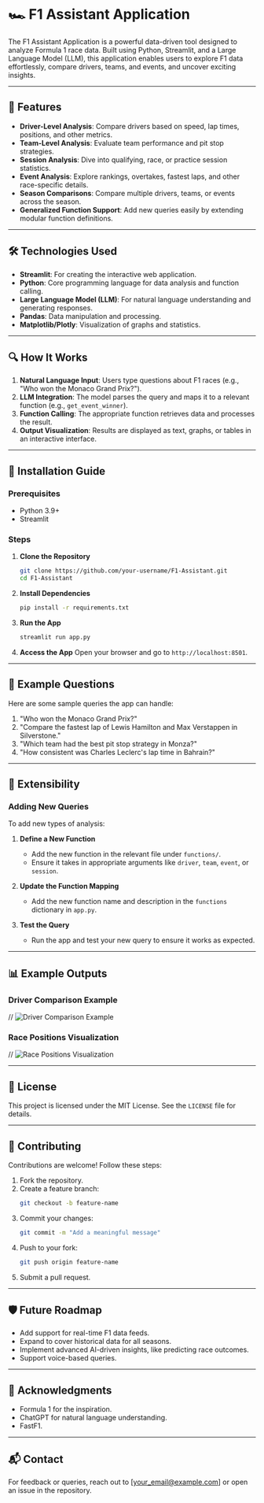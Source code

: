 # 🏎️ F1 Assistant Application

The F1 Assistant Application is a powerful data-driven tool designed to analyze Formula 1 race data. Built using Python, Streamlit, and a Large Language Model (LLM), this application enables users to explore F1 data effortlessly, compare drivers, teams, and events, and uncover exciting insights.

---

## 🚀 Features

- **Driver-Level Analysis**: Compare drivers based on speed, lap times, positions, and other metrics.
- **Team-Level Analysis**: Evaluate team performance and pit stop strategies.
- **Session Analysis**: Dive into qualifying, race, or practice session statistics.
- **Event Analysis**: Explore rankings, overtakes, fastest laps, and other race-specific details.
- **Season Comparisons**: Compare multiple drivers, teams, or events across the season.
- **Generalized Function Support**: Add new queries easily by extending modular function definitions.
  
---


## 🛠️ Technologies Used

- **Streamlit**: For creating the interactive web application.
- **Python**: Core programming language for data analysis and function calling.
- **Large Language Model (LLM)**: For natural language understanding and generating responses.
- **Pandas**: Data manipulation and processing.
- **Matplotlib/Plotly**: Visualization of graphs and statistics.

---

## 🔍 How It Works

1. **Natural Language Input**: Users type questions about F1 races (e.g., "Who won the Monaco Grand Prix?").
2. **LLM Integration**: The model parses the query and maps it to a relevant function (e.g., `get_event_winner`).
3. **Function Calling**: The appropriate function retrieves data and processes the result.
4. **Output Visualization**: Results are displayed as text, graphs, or tables in an interactive interface.

---

## 🧰 Installation Guide

### Prerequisites
- Python 3.9+
- Streamlit

### Steps
1. **Clone the Repository**
   ```bash
   git clone https://github.com/your-username/F1-Assistant.git
   cd F1-Assistant
   ```

2. **Install Dependencies**
   ```bash
   pip install -r requirements.txt
   ```

3. **Run the App**
   ```bash
   streamlit run app.py
   ```

4. **Access the App**
   Open your browser and go to `http://localhost:8501`.

---

## 🧪 Example Questions

Here are some sample queries the app can handle:
1. "Who won the Monaco Grand Prix?"
2. "Compare the fastest lap of Lewis Hamilton and Max Verstappen in Silverstone."
3. "Which team had the best pit stop strategy in Monza?"
4. "How consistent was Charles Leclerc's lap time in Bahrain?"

---

## 🔄 Extensibility

### Adding New Queries
To add new types of analysis:
1. **Define a New Function**
   - Add the new function in the relevant file under `functions/`.
   - Ensure it takes in appropriate arguments like `driver`, `team`, `event`, or `session`.

2. **Update the Function Mapping**
   - Add the new function name and description in the `functions` dictionary in `app.py`.

3. **Test the Query**
   - Run the app and test your new query to ensure it works as expected.

---

## 📊 Example Outputs

### Driver Comparison Example
// ![Driver Comparison Example](path-to-your-image/driver-comparison.png)

### Race Positions Visualization
// ![Race Positions Visualization](path-to-your-image/race-positions.png)

---

## 📜 License

This project is licensed under the MIT License. See the `LICENSE` file for details.

---

## 🤝 Contributing

Contributions are welcome! Follow these steps:
1. Fork the repository.
2. Create a feature branch:
   ```bash
   git checkout -b feature-name
   ```
3. Commit your changes:
   ```bash
   git commit -m "Add a meaningful message"
   ```
4. Push to your fork:
   ```bash
   git push origin feature-name
   ```
5. Submit a pull request.

---

## 🛡️ Future Roadmap

- Add support for real-time F1 data feeds.
- Expand to cover historical data for all seasons.
- Implement advanced AI-driven insights, like predicting race outcomes.
- Support voice-based queries.

---

## 🌟 Acknowledgments

- Formula 1 for the inspiration.
- ChatGPT for natural language understanding.
- FastF1.

---

## 📬 Contact

For feedback or queries, reach out to [your_email@example.com] or open an issue in the repository.